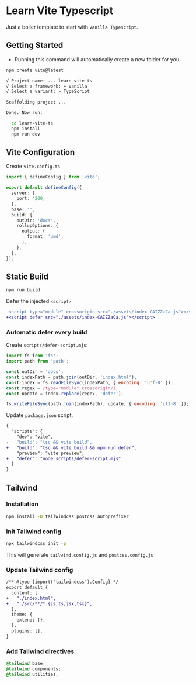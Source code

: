 # Learn Vite Typescript

Just a boiler template to start with `Vanilla Typescript`.

## Getting Started

* Running this command will automatically create a new folder for you.

```bash
npm create vite@latest
```

```bash
√ Project name: ... learn-vite-ts
√ Select a framework: » Vanilla
√ Select a variant: » TypeScript

Scaffolding project ...

Done. Now run:

  cd learn-vite-ts
  npm install
  npm run dev
```

## Vite Configuration

Create `vite.config.ts`

```ts
import { defineConfig } from 'vite';

export default defineConfig({
  server: {
    port: 4200,
  },
  base: '',
  build: {
    outDir: 'docs',
    rollupOptions: {
      output: {
        format: 'umd',
      },
    },
  },
});
```

## Static Build

```bash
npm run build
```

Defer the injected `<script>`

```diff
-<script type="module" crossorigin src="./assets/index-CAIZZaCa.js"></script>
+<script defer src="./assets/index-CAIZZaCa.js"></script>
```

### Automatic defer every build

Create `scripts/defer-script.mjs`:

```js
import fs from 'fs';
import path from 'path';

const outDir = 'docs';
const indexPath = path.join(outDir, 'index.html');
const index = fs.readFileSync(indexPath, { encoding: 'utf-8' });
const regex = /type="module" crossorigin/i;
const update = index.replace(regex, 'defer');

fs.writeFileSync(path.join(indexPath), update, { encoding: 'utf-8' });
```

Update `package.json` script.

```diff
{
  "scripts": {
    "dev": "vite",
-   "build": "tsc && vite build",
+   "build": "tsc && vite build && npm run defer",
    "preview": "vite preview",
+   "defer": "node scripts/defer-script.mjs"
  }
}
```

## Tailwind

### Installation

```bash
npm install -D tailwindcss postcss autoprefixer
```

### Init Tailwind config

```bash
npx tailwindcss init -p
```

This will generate `tailwind.config.js` and `postcss.config.js`

### Update Tailwind config

```diff
/** @type {import('tailwindcss').Config} */
export default {
  content: [
+   "./index.html",
+   "./src/**/*.{js,ts,jsx,tsx}",
  ],
  theme: {
    extend: {},
  },
  plugins: [],
}
```

### Add Tailwind directives

```css
@tailwind base;
@tailwind components;
@tailwind utilities;
```
